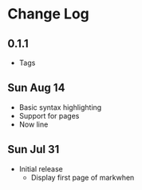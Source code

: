 # Change Log

## 0.1.1
- Tags

## Sun Aug 14
- Basic syntax highlighting
- Support for pages
- Now line

## Sun Jul 31
- Initial release
  - Display first page of markwhen
